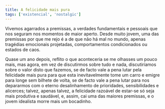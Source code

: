 ```yaml
---
title: A felicidade mais pura
tags: ['existencial', 'nostalgic']
---
```


Vivemos agarrados a premissas, a verdades fundamentais e pessoais que nos seguram nos momentos de maior aperto. Desde muito jovem, uma das premissas por que me rejo é a de que não há mal no mundo, apenas tragédias emocionais projetadas, comportamentos condicionados ou estados de caos.

Quase um ano depois, reflito o que aconteceria se me olhasses um pouco mais, mas agora, em vez de discutirmos sobre tudo e nada, discutiríamos sobre o valor disto que fazemos, se de facto vale a pena lutar pela felicidade mais pura para que esta inevitavelmente tome um carro e emigre para longe sem bilhete de volta, se de facto vale a pena lutar para nos depararmos com o eterno desalinhamento de prioridades, sensibilidades e alicerces; talvez, apenas talvez, a felicidade razoável de estar-se só seja mais produtiva e saudável, e, assim, cai uma das maiores premissas, e o jovem idealista morre mais um bocadinho.
